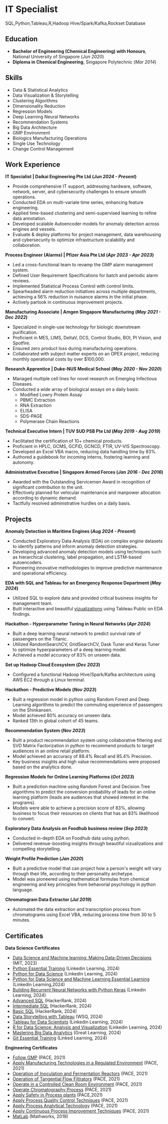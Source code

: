 # IT Specialist
SQL,Python,Tableau,R,Hadoop Hive/Spark/Kafka,Rockset Database

## Education
- **Bachelor of Engineering (Chemical Engineering) with Honours**, National University of Singapore (_Jun 2020_)
- **Diploma in Chemical Engineering**, Singapore Polytechnic (_Mar 2014_)

## Skills
- Data & Statistical Analytics
- Data Visualization & Storytelling
- Clustering Algorithms
- Dimensionality Reduction
- Regression Models
- Deep Learning Neural Networks
- Recommendation Systems
- Big Data Architecture
- GMP Environment
- Biologics Manufacturing Operations
- Single Use Technology
- Change Control Management

## Work Experience

**IT Specialist | Daikai Engineering Pte Ltd (_Jun 2024 - Present_)**
-	Provide comprehensive IT support, addressing hardware, software, network, server, and cybersecurity challenges to ensure smooth operations.
-	Conducted EDA on multi-variate time series, enhancing feature engineering.
-	Applied time-based clustering and semi-supervised learning to refine data annotation.
-	Developed scalable Autoencoder models for anomaly detection across engines and vessels.
-	Evaluate & deploy platforms for project management, data warehousing and cybersecurity to optimize infrastructure scalability and collaboration.

**Process Engineer (Alarms) | Pfizer Asia Pte Ltd (_Apr 2023 - Apr 2023_)**
-	Led a cross-functional team to revamp the GMP alarm management system.
-	Defined User Requirement Specifications for batch and periodic alarm reviews.
-	Implemented Statistical Process Control with control limits.
-	Spearheaded alarm reduction initiatives across multiple departments, achieving a 56% reduction in nuisance alarms in the initial phase.
-	Actively partook in continuous improvement projects.

**Manufacturing Associate | Amgen Singapore Manufacturing (_May 2021 - Dec 2022_)**
-	Specialized in single-use technology for biologic downstream purification.
-	Proficient in MES, LIMS, DeltaV, DCS, Control Studio, BOI, PI Vision, and Spotfire.
-	Ensured zero product loss during manufacturing operations.
-	Collaborated with subject matter experts on an OPEX project, reducing monthly operational costs by over $100,000.

**Research Apprentice | Duke-NUS Medical School (_May 2020 - Nov 2020_)**
- Managed multiple cell lines for novel research on Emerging Infectious Diseases.
- Conducted a wide array of biological assays on a daily basis:
  - Modified Lowry Protein Assay
  - PBMC Extraction
  - RNA Extraction
  - ELISA
  - SDS-PAGE
  - Polymerase Chain Reactions

**Technical Executive Intern | TUV SUD PSB Pte Ltd (_May 2019 - Aug 2019_)**
- Facilitated the certification of 10+ chemical products.
- Proficient in HPLC, GCMS, GCFID, GCNCD, FTIR, UV-VIS Spectroscopy.
- Developed an Excel VBA macro, reducing data handling time by 83%.
- Authored a guidebook for incoming interns, fostering learning and autonomy.

**Administrative Executive | Singapore Armed Forces (_Jan 2016 - Dec 2016_)**
- Awarded with the Outstanding Servicemen Award in recognition of significant contribution to the unit.
- Effectively planned for vehicular maintenance and manpower allocation according to dynamic demand.
- Tactfully resolved administrative hurdles on a daily basis.

## Projects
**Anomaly Detection in Maritime Engines (_Aug 2024 - Present_)**
- Conducted Exploratory Data Analysis (EDA) on complex engine datasets to identify patterns and inform anomaly detection strategies.
- Developing advanced anomaly detection models using techniques such as hierarchical clustering, label propagation, and LSTM-based autoencoders.
- Pioneering innovative methodologies to improve predictive maintenance and operational efficiency.

**EDA with SQL and Tableau for an Emergency Response Department (_May 2024_)**
- Utilized SQL to explore data and provided critical business insights for management team.
- Built interactive and beautiful [vizualizations](https://public.tableau.com/app/profile/ben.tan2827/viz/EDAinEmergencyDepartment/EDAinED) using Tableau Public on EDA findings.

**Hackathon - Hyperparameter Tuning in Neural Networks (_Apr 2024_)**
- Built a deep learning neural network to predict survival rate of passengers on the Titanic.
- Utilized RandomSearchCV, GridSearchCV, Dask Tuner and Keras Tuner to optimize hyperparameters of a deep learning model.
- Achieved a model accuracy of 83% on unseen data.

**Set up Hadoop Cloud Ecosystem (_Dec 2023_)**
- Configured a functional Hadoop Hive/Spark/Kafka architecture using AWS EC2 through a Linux terminal.

**Hackathon - Predictive Models (_Nov 2023_)**
- Built a regression model in python using Random Forest and Deep Learning algorithms to predict the commuting experience of passengers on the Shinkansen.
- Model achieved 80% accuracy on unseen data.
- Ranked 13th in global cohort of 45 teams.

**Recommendation System (_Nov 2023_)**
- Built a product recommendation system using collaborative filtering and SVD Matrix Factorization in python to recommend products to target audiences in an online retail platform.
- Model achieved an accuracy of 88.4% Recall and 85.4% Precision.
- Key business insights and high value recommendations were proposed based on the analytics done.

**Regression Models for Online Learning Platforms (_Oct 2023_)**
- Built a prediction machine using Random Forest and Decision Tree algorithms to predict the conversion probability of leads for an online learning platform (leads are audiences that showed interest in the programs).
- Models were able to achieve a precision score of 83%, allowing business to focus their resources on clients that has an 83% likelihood to convert.

**Exploratory Data Analysis on Foodhub business review (_Sep 2023_)**
- Conducted in-depth EDA on Foodhub data using python.
- Delivered revenue-boosting insights through beautiful vizualizations and compelling storytelling.

**Weight Profile Prediction (_Jan 2020_)**
- Built a predictive model that can project how a person's weight will vary through their life, according to their personality archetype.
- Model was pioneered using mathematical formulas from chemical engineering and key principles from behavorial psychology in python language.

**Chromatogram Data Extractor (_Jul 2019_)**
- Automated the data extraction and transcription process from chromatograms using Excel VBA, reducing process time from 30 to 5 minutes.

## Certificates
**Data Science Certificates**
- [Data Science and Machine learning: Making Data-Driven Decisions](https://verify.mygreatlearning.com/verify/TDPIYERW) (MIT, 2023)
- [Python Essential Training](https://www.linkedin.com/learning/certificates/f965773105cab36d51c5a92ad36f0590de829694fcd66c5000655f3e4d87a22f) (Linkedin Learning, 2024)
- [Python for Data Science](https://www.linkedin.com/learning/certificates/fe02d438550fd94d7208dd5fae455759dff467d7c567c1fcbf9b42d432aec02c) (Linkedin Learning, 2024)
- [Python for Data Science and Machine Learning Essential Learning](https://www.linkedin.com/learning/certificates/4e055012810074eaa415c61ccbfd796240ece465277c74ddbed2f5091c7e1759) (Linkedin Learning,2024)
- [Building Recurrent Neural Networks with Python Keras](https://www.linkedin.com/learning/certificates/6b0fb4a752ebfb6e9ffb6d932eb16051daa34c5089327d6610b5efa5e6f71633) (Linkedin Learning, 2024)
- [Advanced SQL](https://www.hackerrank.com/certificates/43ef2170bbf7) (HackerRank, 2024)
- [Intermediate SQL](https://www.hackerrank.com/certificates/7f610acdd716) (HackerRank, 2024)
- [Basic SQL](https://www.hackerrank.com/certificates/45eb453e945d) (HackerRank, 2024)
- [Data Storytelling with Tableau](https://drive.google.com/file/d/1kyyqHP5lxpUzE7C7CkHjURbDmq_jzgND/view?usp=drive_link) (WSQ, 2024)
- [Tableau for Data Scientists](https://www.linkedin.com/learning/certificates/2ed705fcdaea792cece7818434ff0795d58c31890025fb0b0a8835b487382fe6) (Linkedin Learning, 2024)
- [R for Data Science: Analysis and Visualization](https://www.linkedin.com/learning/certificates/ef83b170701be9e09c1d2d915a4cb358708b53f50d11928b3369b059240b1b44) (Linkedin Learning, 2024)
- [Mastering Big Data Analytics](https://verify.mygreatlearning.com/verify/BQAYLPHH) (Great Learning, 2024)
- [Git Essential Training](https://www.linkedin.com/learning/certificates/812040ea0730c7deb5689d1a6dbcd57c224d3cef87bf679319fff2210702c987) (Linked Learning, 2024)

**Engineering Certificates**
- [Follow GMP](https://drive.google.com/file/d/18_6ZU2gmKel1FyNh2cYx4XxcxJR8-G0x/view?usp=drive_link) (PACE, 2021)
- [Apply Manufacturing Technologies in a Regulated Environment](https://drive.google.com/file/d/1Bbn16tb1-xuXmHmdAIJQra3l_6RCwRcv/view?usp=drive_link) (PACE, 2021)
- [Operation of Inoculation and Fermentation Reactors](https://drive.google.com/file/d/1sKHuTVMpYLN6RYQ-k0UgknNYL-27gYZc/view?usp=drive_link) (PACE, 2021)
- [Operation of Tangential Flow Filtrators](https://drive.google.com/file/d/1PoVsHtIjJTjMM6GCaW_IaG75o9SzXLDT/view?usp=drive_link) (PACE, 2021)
- [Operate in a Controlled Clean Room Environment](https://drive.google.com/file/d/1n_YCVyR6Ik5hFpQK1FAmZmIyk4jUsLQA/view?usp=drive_link) (PACE, 2021)
- [Operate Chromatography Process](https://drive.google.com/file/d/1wkSOhaNv-Px_BktJcpxWRSgQ7vNshEgr/view?usp=drive_link) (PACE, 2021)
- [Apply Safety in Process plants](https://drive.google.com/file/d/1PmKkjW3-Fx3dN9S2FhRkXTd7KkBFV0XU/view?usp=drive_link) (PACE,2021)
- [Apply Process Quality Control Techniques](https://drive.google.com/file/d/1X2ku-HOuZAYix3dkcFaOpSxhesrl6bj9/view?usp=drive_link) (PACE, 2021)
- [Apply Process Analytical Technology](https://drive.google.com/file/d/1xqNGV1t6_FnU4bwv_meihUCUQuzBlhs7/view?usp=drive_link) (PACE, 2021)
- [Apply Continuous Process Improvement Techniques](https://drive.google.com/file/d/15CL33Q_938Wh33U_rBKVcJlb_rcmEKs4/view?usp=drive_link) (PACE, 2021)
- [MatLab](https://drive.google.com/file/d/1sLLoSFDM5MWWrvle4a1YJMDm-sv85q37/view?usp=sharing) (Mathworks, 2019)



